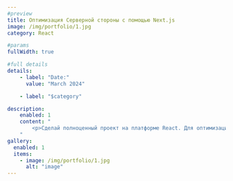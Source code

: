 ```yaml
---
#preview
title: Оптимизация Серверной стороны с помощью Next.js
image: /img/portfolio/1.jpg
category: React

#params
fullWidth: true

#full details
details:
    - label: "Date:"
      value: "March 2024"

    - label: "$category"

description:
    enabled: 1
    content: "
        <p>Сделай полноценный проект на платформе React. Для оптимизации серверской стороны с помощью Next.js </p>
    "
gallery:
  enabled: 1
  items:
    - image: /img/portfolio/1.jpg
      alt: "image"
---
```

